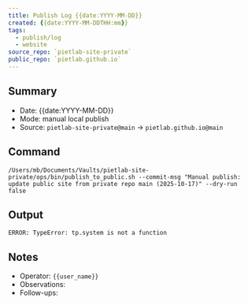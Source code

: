 ```yaml
---
title: Publish Log {{date:YYYY-MM-DD}}
created: {{date:YYYY-MM-DDTHH:mm}}
tags:
  - publish/log
  - website
source_repo: `pietlab-site-private`
public_repo: `pietlab.github.io`
---
```


## Summary
- Date: {{date:YYYY-MM-DD}}
- Mode: manual local publish
- Source: `pietlab-site-private@main` → `pietlab.github.io@main`

## Command
`/Users/mb/Documents/Vaults/pietlab-site-private/ops/bin/publish_to_public.sh --commit-msg "Manual publish: update public site from private repo main (2025-10-17)" --dry-run false`

## Output

```console
ERROR: TypeError: tp.system is not a function
```


## Notes
- Operator: `{{user_name}}`
- Observations: 
- Follow-ups: